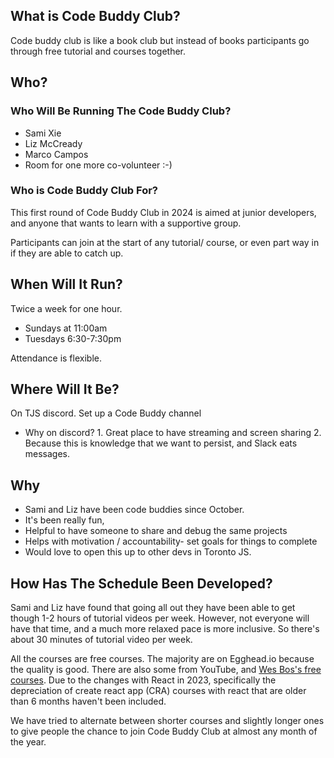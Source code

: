 ## What is Code Buddy Club?

Code buddy club is like a book club but instead of books participants go through free tutorial and courses together.
## Who?  

### Who Will Be Running The Code Buddy Club?

- Sami Xie
- Liz McCready
- Marco Campos
- Room for one more co-volunteer :-)
### Who is Code Buddy Club For?

This first round of Code Buddy Club in 2024 is aimed at junior developers, and anyone that wants to learn with a supportive group.

Participants can join at the start of any tutorial/ course, or even part way in if they are able to catch up.
## When Will It Run?

Twice a week for one hour.
- Sundays at 11:00am
- Tuesdays 6:30-7:30pm 

Attendance is flexible.
## Where Will It Be?

On TJS discord. 
Set up a Code Buddy channel
- Why on discord? 
		1.  Great place to have streaming and screen sharing
		2. Because this is knowledge that we want to persist, and Slack eats messages.
## Why

- Sami and Liz have been code buddies since October. 
- It's been really fun, 
- Helpful to have someone to share and debug the same projects
- Helps with motivation / accountability- set goals for things to complete
- Would love to open this up to other devs in Toronto JS.
## How Has The Schedule Been Developed?

Sami and Liz have found that going all out they have been able to get though 1-2 hours of tutorial videos per week. However, not everyone will have that time, and a much more relaxed pace is more inclusive. So there's about 30 minutes of tutorial video per week.

All the courses are free courses. The majority are on Egghead.io because the quality is good. There are also some from YouTube, and [Wes Bos's free courses](https://wesbos.com/courses). Due to the changes with React in 2023, specifically the depreciation of create react app (CRA) courses with react that are older than 6 months haven't been included.

We have tried to alternate between shorter courses and slightly longer ones to give people the chance to join Code Buddy Club at almost any month of the year.

